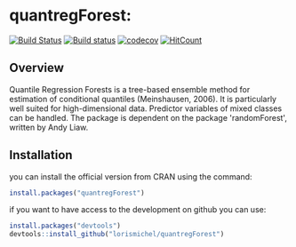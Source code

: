 # quantregForest: 
 
[![Build Status](https://travis-ci.org/lorismichel/quantregForest.svg?branch=master)](https://travis-ci.org/lorismichel/quantregForest)
[![Build status](https://ci.appveyor.com/api/projects/status/8ea2sqbnfq9rsu1s/branch/master?svg=true)](https://ci.appveyor.com/project/lorismichel/quantregforest/branch/master)
[![codecov](https://codecov.io/gh/lorismichel/quantregForest/branch/master/graph/badge.svg)](https://codecov.io/gh/lorismichel/quantregForest)
[![HitCount](http://hits.dwyl.io/lorismichel/quantregForest.svg)](http://hits.dwyl.io/lorismichel/quantregForest)
## Overview

Quantile Regression Forests is a tree-based ensemble
method for estimation of conditional quantiles (Meinshausen, 2006). It is
particularly well suited for high-dimensional data. Predictor
variables of mixed classes can be handled. The package is
dependent on the package 'randomForest', written by Andy Liaw.

## Installation

you can install the official version from CRAN using the command:

``` r
install.packages("quantregForest")
```

if you want to have access to the development on github you can use:

``` r
install.packages("devtools")
devtools::install_github("lorismichel/quantregForest")
```
